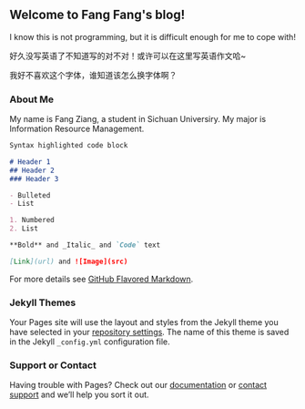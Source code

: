 ## Welcome to Fang Fang's blog!

I know this is not programming, but it is difficult enough for me to cope with!

好久没写英语了不知道写的对不对！或许可以在这里写英语作文哈~

我好不喜欢这个字体，谁知道该怎么换字体啊？

### About Me

My name is Fang Ziang, a student in Sichuan Universiry. My major is Information Resource Management.

```markdown
Syntax highlighted code block

# Header 1
## Header 2
### Header 3

- Bulleted
- List

1. Numbered
2. List

**Bold** and _Italic_ and `Code` text

[Link](url) and ![Image](src)
```

For more details see [GitHub Flavored Markdown](https://guides.github.com/features/mastering-markdown/).

### Jekyll Themes

Your Pages site will use the layout and styles from the Jekyll theme you have selected in your [repository settings](https://github.com/578461669/fangfang.github.io/settings). The name of this theme is saved in the Jekyll `_config.yml` configuration file.

### Support or Contact

Having trouble with Pages? Check out our [documentation](https://help.github.com/categories/github-pages-basics/) or [contact support](https://github.com/contact) and we’ll help you sort it out.
